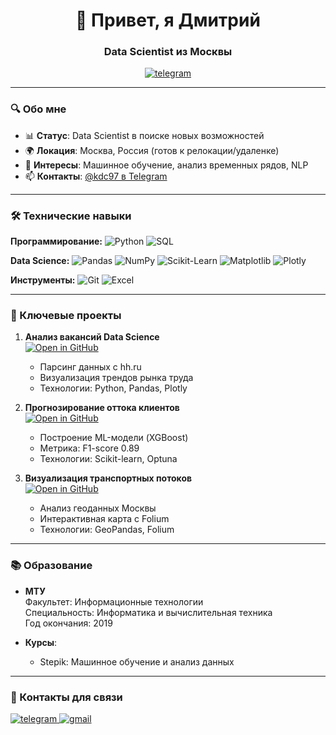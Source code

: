 <h1 align="center">👋 Привет, я Дмитрий</h1>
<h3 align="center">Data Scientist из Москвы</h3>

<p align="center">
  <a href="https://t.me/kdc97" target="_blank">
    <img src="https://img.shields.io/badge/Telegram-2CA5E0?style=for-the-badge&logo=telegram&logoColor=white" alt="telegram"/>
  </a>
</p>

---

### 🔍 Обо мне
- 📊 **Статус**: Data Scientist в поиске новых возможностей
- 🌍 **Локация**: Москва, Россия (готов к релокации/удаленке)
- 🎯 **Интересы**: Машинное обучение, анализ временных рядов, NLP
- 📫 **Контакты**: [@kdc97 в Telegram](https://t.me/kdc97)

---

### 🛠️ Технические навыки
**Программирование:**
![Python](https://img.shields.io/badge/Python-3776AB?style=for-the-badge&logo=python&logoColor=white)
![SQL](https://img.shields.io/badge/SQL-4479A1?style=for-the-badge&logo=postgresql&logoColor=white)

**Data Science:**
![Pandas](https://img.shields.io/badge/Pandas-150458?style=for-the-badge&logo=pandas&logoColor=white)
![NumPy](https://img.shields.io/badge/NumPy-013243?style=for-the-badge&logo=numpy&logoColor=white)
![Scikit-Learn](https://img.shields.io/badge/Scikit_Learn-F7931E?style=for-the-badge&logo=scikit-learn&logoColor=white)
![Matplotlib](https://img.shields.io/badge/Matplotlib-11557C?style=for-the-badge)
![Plotly](https://img.shields.io/badge/Plotly-3F4F75?style=for-the-badge&logo=plotly&logoColor=white)

**Инструменты:**
![Git](https://img.shields.io/badge/Git-F05032?style=for-the-badge&logo=git&logoColor=white)
![Excel](https://img.shields.io/badge/Excel-217346?style=for-the-badge&logo=microsoft-excel&logoColor=white)

---

### 🚀 Ключевые проекты
1. **Анализ вакансий Data Science**  
   [![Open in GitHub](https://img.shields.io/badge/Код-GitHub-black?logo=github)](ссылка_на_репозиторий)  
   - Парсинг данных с hh.ru
   - Визуализация трендов рынка труда
   - Технологии: Python, Pandas, Plotly

2. **Прогнозирование оттока клиентов**  
   [![Open in GitHub](https://img.shields.io/badge/Код-GitHub-black?logo=github)](ссылка_на_репозиторий)  
   - Построение ML-модели (XGBoost)
   - Метрика: F1-score 0.89
   - Технологии: Scikit-learn, Optuna

3. **Визуализация транспортных потоков**  
   [![Open in GitHub](https://img.shields.io/badge/Код-GitHub-black?logo=github)](ссылка_на_репозиторий)  
   - Анализ геоданных Москвы
   - Интерактивная карта с Folium
   - Технологии: GeoPandas, Folium

---

### 📚 Образование
- **МТУ**  
  Факультет: Информационные технологии  
  Специальность: Информатика и вычислительная техника  
  Год окончания: 2019

- **Курсы**:  
  - Stepik: Машинное обучение и анализ данных

---

### 💬 Контакты для связи
<p align="left">
  <a href="https://t.me/kdc97" target="_blank">
    <img src="https://img.shields.io/badge/Telegram-2CA5E0?style=for-the-badge&logo=telegram&logoColor=white" alt="telegram"/>
  </a>
  <a href="mailto:dmitrykim300@gmail.com" target="_blank">
    <img src="https://img.shields.io/badge/Gmail-D14836?style=for-the-badge&logo=gmail&logoColor=white" alt="gmail"/>
  </a>
</p>
